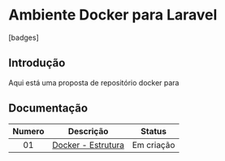 # Ambiente Docker para Laravel

[badges]

## Introdução

Aqui está uma proposta de repositório docker para 

## Documentação

| Numero |                               Descrição                               |   Status   |
| :----: | :-------------------------------------------------------------------: | :--------: |
|   01   | [Docker - Estrutura](docs/publish/01%20-%20Docker%20-%20Estrutura.md) | Em criação |
